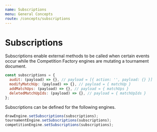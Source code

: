 ```yaml
---
name: Subscriptions
menu: General Concepts
route: /concepts/subscriptions
---
```


# Subscriptions

Subscriptions enable external methods to be called when certain events occur while the Competition Factory engines are mutating a tournament document.

```js
const subscriptions = {
  audit: (payload) => {}, // payload = [{ action: '', payload: {} }]
  modifyMatchUp: (payload) => {}, // payload = { matchUp }
  addMatchUps: (payload) => {}, // payload = { matchUps }
  deletedMatchUpIds: (payload) => {}, // payload = { matchUpIds }
};
```

Subscriptions can be defined for the following engines.

```js
drawEngine.setSubscriptions(subscriptions);
tournamentEngine.setSubscriptions(subscriptions);
competitionEngine.setSubscriptions(subscriptions);
```
